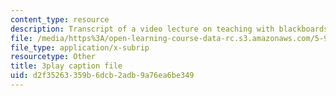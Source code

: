 ```yaml
---
content_type: resource
description: Transcript of a video lecture on teaching with blackboards and slides.
file: /media/https%3A/open-learning-course-data-rc.s3.amazonaws.com/5-95j-teaching-college-level-science-and-engineering-spring-2009/d2f35263359b6dcb2adb9a76ea6be349_QcRteDU9Eco.srt
file_type: application/x-subrip
resourcetype: Other
title: 3play caption file
uid: d2f35263-359b-6dcb-2adb-9a76ea6be349
---
```

